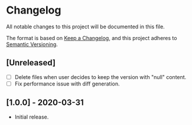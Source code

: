 # Changelog

All notable changes to this project will be documented in this file.

The format is based on [Keep a Changelog](https://keepachangelog.com/en/1.0.0/),
and this project adheres to [Semantic Versioning](https://semver.org/spec/v2.0.0.html).

## [Unreleased]

- [ ] Delete files when user decides to keep the version with "null" content.
- [ ] Fix performance issue with diff generation.

## [1.0.0] - 2020-03-31

- Initial release.
